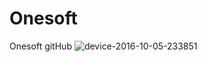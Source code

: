 # Onesoft
Onesoft gitHub
![device-2016-10-05-233851](https://cloud.githubusercontent.com/assets/5088060/19132660/fa71ff26-8b54-11e6-9861-6571f5182291.png)
